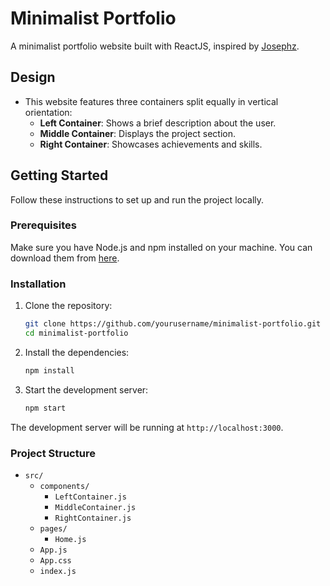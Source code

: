 # Minimalist Portfolio

A minimalist portfolio website built with ReactJS, inspired by [Josephz](https://www.josephz.me/).

## Design

- This website features three containers split equally in vertical orientation:
  - **Left Container**: Shows a brief description about the user.
  - **Middle Container**: Displays the project section.
  - **Right Container**: Showcases achievements and skills.

## Getting Started

Follow these instructions to set up and run the project locally.

### Prerequisites

Make sure you have Node.js and npm installed on your machine. You can download them from [here](https://nodejs.org/).

### Installation

1. Clone the repository:
    ```bash
    git clone https://github.com/yourusername/minimalist-portfolio.git
    cd minimalist-portfolio
    ```

2. Install the dependencies:
    ```bash
    npm install
    ```

3. Start the development server:
    ```bash
    npm start
    ```

The development server will be running at `http://localhost:3000`.

### Project Structure

- `src/`
  - `components/`
    - `LeftContainer.js`
    - `MiddleContainer.js`
    - `RightContainer.js`
  - `pages/`
    - `Home.js`
  - `App.js`
  - `App.css`
  - `index.js`


